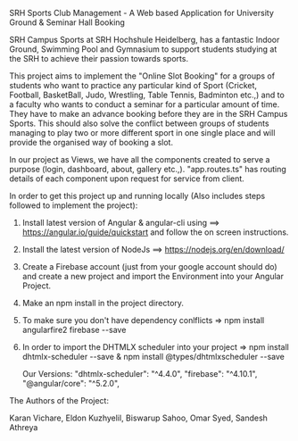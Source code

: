 SRH Sports Club Management - A Web based Application for University Ground & Seminar Hall Booking

SRH Campus Sports at SRH Hochshule Heidelberg, has a fantastic Indoor Ground, Swimming Pool and Gymnasium to support students studying at the SRH to achieve their passion towards sports.

This project aims to implement the "Online Slot Booking" for a groups of students who want to practice any particular kind of Sport (Cricket, Football, BasketBall, Judo, Wrestling, Table Tennis, Badminton etc.,) and to a faculty who wants to conduct a seminar for a particular amount of time. They have to make an advance booking before they are in the SRH Campus Sports. This should also solve the conflict between groups of students managing to play two or more different sport in one single place and will provide the organised way of booking a slot. 

In our project as Views, we have all the components created to serve a purpose (login, dashboard, about, gallery etc.,). 
"app.routes.ts" has routing details of each component upon request for service from client.

In order to get this project up and running locally (Also includes steps followed to implement the project): 

1. Install latest version of Angular & angular-cli using ==> https://angular.io/guide/quickstart and follow the on screen instructions.
2. Install the latest version of NodeJs ==> https://nodejs.org/en/download/
3. Create a Firebase account (just from your google account should do) and create a new project and import the Environment into your
   Angular Project.
4. Make an npm install in the project directory.
5. To make sure you don't have dependency conlflicts => npm install angularfire2 firebase --save 
6. In order to import the DHTMLX scheduler into your project => npm install dhtmlx-scheduler --save & 
   npm install @types/dhtmlxscheduler --save
   
   Our Versions:
    "dhtmlx-scheduler": "^4.4.0",
    "firebase": "^4.10.1",
    "@angular/core": "^5.2.0",

The Authors of the Project:

Karan Vichare,
Eldon Kuzhyelil,
Biswarup Sahoo,
Omar Syed,
Sandesh Athreya


